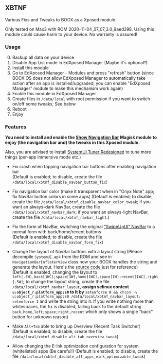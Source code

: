 ## XBTNF

Various Fixs and Tweaks to BOOX as a Xposed module.

Only tested on Max3 with ROM 2020-11-04_07_07_3.0_9aed398. Using this module could cause harm to your device. No warranty is assured!

### Usage

0. Backup all data on your device
1. Disable App List mode in EdXposed Manager (Maybe it's optional?)
2. Install this module
3. Go to EdXposed Manager - Modules and press "refresh" button (since BOOX OS does not allow EdXposed Manager to automatically take action after an app is installed/upgraded; you can enable "EdXposed Manager" module to make this mechanism work again)
4. Enable this module in EdXposed Manager
5. Create files in `/data/local` with root permission if you want to switch on/off some tweaks;
    See below
6. Reboot
7. Enjoy

### Features

**You need to install and enable the [Show Navigation Bar](https://github.com/shunf4/xposed-boox-tweaks-and-fixes/files/5919306/Show_navigation_bar-v06.zip) Magisk module to enjoy (the navigation bar and) the tweaks in this Xposed module.**

Also, you are advised to install [SystemUI Tuner Redesigned](https://play.google.com/store/apps/details?id=com.zacharee1.systemuituner&hl=en_US) to tune more things (per-app immersive mode etc.)

- Fix crash when tapping navigation bar buttons after enabling navigation bar  
    (Default is enabled; to disable, create the file `/data/local/xbtnf_disable_navbar_button_fix`)

- Fix navigation bar color (make it transparent when in "Onyx Note" app; fix NavBar button colors in some apps)
    (Default is enabled; to disable, create the file `/data/local/xbtnf_disable_navbar_color_tweak`;
        if you want an always-dark NavBar, create the file `/data/local/xbtnf_navbar_dark`;
        if you want an always-light NavBar, create the file `/data/local/xbtnf_navbar_light`.)

- Fix the form of NavBar, switching the original ["SwipeUpUI" NavBar](https://www.androidpolice.com/2018/05/14/android-ps-new-overview-app-switcher-part-launcher/) to a normal form with back/home/recent buttons  
    (Default is enabled; to disable, create the file `/data/local/xbtnf_disable_navbar_form_fix`)

- Change the layout of NavBar buttons with a layout string (Please decompile `SystemUI.apk` from the ROM and see in `NavigationBarInflaterView` class how your BOOX handles the string and generate the layout. Here's the [source code](https://github.com/aosp-mirror/platform_frameworks_base/blob/pie-release/packages/SystemUI/src/com/android/systemui/statusbar/phone/NavigationBarInflaterView.java) just for reference)  
    (Default is enabled, changing the layout to `left[.5W],back[1WC];space[1W],home[1WC],space[1W];recent[1WC],right[.5W]`; to change the layout string, create the file `/data/local/xbtnf_navbar_layout`, **assign selinux context `u:object_r:platform_app:s0` to it by** `setenforce 0 && chcon -v u:object_r:platform_app:s0 /data/local/xbtnf_navbar_layout; setenforce 1` and write the string into it. If you write nothing more than whitespaces, the fix is disabled, falling back to the default string `back,home,left;space;right,recent` which only shows a single "back" button for unknown reason)

- Make `Alt+Tab` able to bring up Overview (Recent Task Switcher)  
    (Default is enabled; to disable, create the file `/data/local/xbtnf_disable_alt_tab_overview_tweak`)

- Allow changing the E-Ink optimization configuration for system (whitelisted) apps (Be careful!)
    (Default is enabled; to disable, create the file `/data/local/xbtnf_disable_all_apps_eink_optimizable_tweak`)

